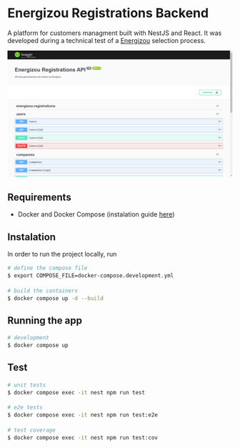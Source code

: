 # Energizou Registrations Backend

A platform for customers managment built with NestJS and React. It was developed during a technical test of a [Energizou](https://www.linkedin.com/company/energizou/) selection process.

![API Overview](./screenshots/main.png)

## Requirements

- Docker and Docker Compose (instalation guide [here](https://docs.docker.com/compose/install/))

## Instalation

In order to run the project locally, run

```bash
# define the compose file
$ export COMPOSE_FILE=docker-compose.development.yml

# build the containers
$ docker compose up -d --build
```

## Running the app

```bash
# development
$ docker compose up
```

## Test

```bash
# unit tests
$ docker compose exec -it nest npm run test

# e2e tests
$ docker compose exec -it nest npm run test:e2e

# test coverage
$ docker compose exec -it nest npm run test:cov
```
